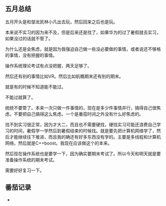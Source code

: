 ## 五月总结

五月开头是和邹龙凯林小凡出去玩，然后回来之后也是玩。

本来说不实习的因为来不及，但是后来还是找了，如果华为的过了暑假就去实习，如果没过的话就不管了。

为什么还是会焦虑，就是因为我强迫自己做一些没必要做的事情，或者说还不够格的事情，没有把握的事情。

操作系统理论考试有点没把握，两天足够了。

然后还有别的事情比如VR。然后比如航概期末还有别的期末。

就是有的时候不知道能不能过。

不能过就算了。

统统不要管了。本来一次只做一件事情的，现在是多少件事情并行，搞得自己很焦虑。不要把自己搞得这么焦虑。一个是番茄时间之外没有什么好焦虑的。

找不到实习很正常，因为才大二，而且也不需要硬找，硬找实习可能还浪费自己学习的时间，暑假学一学然后到暑假结束的时候找。就是要先把计算机网络学了，然后才能继续往下推进，而且我的确还有好多东西没有学的。主要是多线程和计算机网络，然后就是C++boost。我现在应该做这个的本来。

然后现在操作系统也是要学一下，因为确实要期末考试了。所以今天和明天就是要准备操作系统的期末考试。

需要好好复习一下。

## 番茄记录

- 